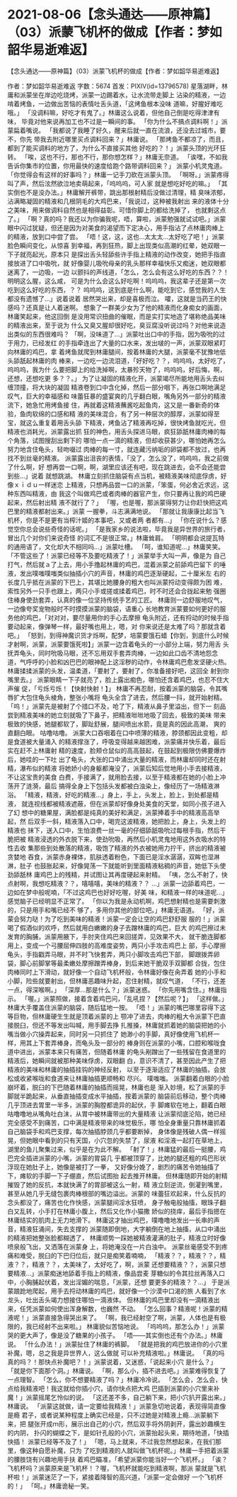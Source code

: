 # 2021-08-06【念头通达——原神篇】（03）派蒙飞机杯的做成【作者：梦如韶华易逝难返】



【念头通达——原神篇】（03）派蒙飞机杯的做成【作者：梦如韶华易逝难返】



作者：梦如韶华易逝难返 字数：5674 首发：PIXIV(id=13796578)
星落湖畔，林庸和派蒙坐在岸边吃烧烤，派蒙一边踢着水，让水流带走脚上 沾染的精液，一边啃着烤鱼，一边做出苦恼的表情吐舌头道，「这烤鱼根本没味 道嘛，好腥好难吃哦。」
「没调料嘛，好吃才有鬼了。」林庸这么说着，但他自己倒是吃得津津有味， 毕竟对他来说再加工也不过是一瞬间的事。
「你为什么不搞点调料啊！」派蒙扁着嘴说。
「我都说了我睡了好久，醒来后就一直在流浪，还没去过城市，要不，你先 带我去附近哪里买点调料回来？」林庸说。
「那烤鱼不都凉了，而且，都到了能买调料的地方了，为什么不直接买其他 好吃的？！」派蒙头顶的光环狂转。
「唉，这也不行，那也不行，那你想怎样？」林庸无奈道。
「诶嘿，不如我告诉你集市的位置，你用最快的速度给跑个路带调料回来？」 派蒙小机灵鬼道。
「你觉得会有这样的好事吗？」林庸一记手刀砍在派蒙头顶。
「啊呀。」派蒙疼得叫了声，然后泫然欲泣地卖萌起来，「呜呜呜，可人家 就是想吃好吃的嘛。」
「其实倒也不是没办法。」林庸解开裤带，跳出那根射精后没做过清理，精 臭味浓郁，沾满略凝固的精液和几根阴毛的大鸡巴来，「我说过，这种被我射出 来的液体十分之美味，用来做调料自然也是相得益彰。可惜你脚上的都给洗掉了， 也就剩这点了。」
「啊？真的吗？我还以为你骗我呢，唔，算啦，派蒙勉强就试试吧。」派蒙 眼中闪过犹疑，但还是因为对美食的渴望而下定决心，用手指沾了点林庸肉棒上 的精液，放到口中尝了尝。
「唔！这，这，这也…太太太…太好吃了吧！」派蒙脸色瞬间变化，从惊喜 到幸福，再到狂热，脚上出现类似高潮的红晕，她双眼一下子就亮起光，原本只 是探出舌头轻舔些许手指上精液的动作改变，她把手指直接放进了口中吸吮，就 好像婴儿吸吮母亲的乳头那样幸福快乐又痴迷，她双眼都迷离了，一边吸，一边 以颤抖的声线道，「怎么，怎么会有这么好吃的东西？？！明明这么腥，这么咸， 可是为什么会这么好吃啊！呜呜呜，我这辈子还是第一次吃到这么好吃的东西，？？ 呜呜呜，这到底是什么啊，能吃到它，感觉我的人生都没有遗憾了…」说着说着 居然哭出来，却是喜极而泣。
嚯，这就是当药王的快感吗？还真是让人着迷啊。
想象了一群美少女为了他的精液而化身痴女的画面，林庸笑起来，他这回倒 是没用常识扭曲的催眠，而是实打实地造了堪称绝品美味的精液出来，至于说为 什么又臭又腥却很好吃，臭豆腐没听说过吗？对他来说造出类似的东西很难吗？
「啊，没味道了…」派蒙吐出口中的手指，因为吸吮的过于用力，已经发红 的手指牵连出了大量的口水来，发出啵的一声，派蒙双眼紧盯向林庸的鸡巴，拿 着烤鱼就爬到林庸腿间，按着林庸的大腿，派蒙毫不犹豫地低头舔舐起林庸的肉 棒来，一边吃一边流泪道，「好好吃？？，呜呜呜，太好吃了，呜呜呜，我为什 么要把脚上的给洗掉啊，太暴殄天物了，呜呜呜，好后悔，啊，还想，还想吃更 多？？。」
为了让凝固的精液化开，派蒙竭尽所能地用舌头去纠缠顶撞，将大块的凝固 精液卷到口中含化掉，然后一部分咽下，再张口啊地满足叹气，巨大的幸福感和 味蕾狂暴的盛宴爽的几乎翻白眼，嘴角另外一部分的精液流下，她急忙用烤鱼接 住，再就着这精液蘸酱吃起鱼肉，这又是一番新奇的体验，鱼肉软绵的口感和精 液的美味混合，有了另一种层次的醇厚，派蒙如得至宝，就这么重复着用舌头舔 下精液，烤鱼沾了精液再吃掉，很快烤鱼就吃光，但精液也消耗光，派蒙露出抓 狂的神色，用舌头探进马眼，疯狂舔舐林庸肉棒的每个角落，试图搜刮出剩下的 哪怕一点一滴的精液，但却收获甚少，哪怕她再怎么努力地含住龟头，轻吻啜过 肉棒的每一寸，就连藏污纳垢的卵袋都不放过，也再找不到丝毫的精液。
派蒙露出沮丧的表情，「没了，怎么没了，呜呜呜，我之前做了什么啊，好 想再尝一口啊，啊，湖里应该还有吧，现在跳进去，会不会还能尝到些…」说着 就想跳湖。
林庸立刻抓住脑袋有点当机，被精液美味彻底俘虏，好像ｘｉｄｕ一样迷恋 上精液，只想再品尝一口的派蒙，「笨蛋，何必舍近求远，这种东西叫精液，由 我这个叫做鸡巴或者肉棒的器官产生，你只要再让我的鸡巴硬起来，然后射出精 液不就行了？」
「喔，也是喔，那派蒙得努力让你赶快把这鸡巴里的精液都射出来。」派蒙 一握拳，斗志满满地说。
「那就让我康康比起当飞机杯，你是不是更有当榨汁姬的本事吧，又或者两 者都有…」
「你在说什么？感觉空你总会说些奇怪的话呢。」
「是我家乡的说法啦，毕竟我是异世界的旅行者，冒出几个对你们来说奇怪 的词汇不是很正常。」林庸耸肩。
「明明都会说提瓦特的通用语了，文化却大不相同吗…」派蒙吐槽。
「呵，谁知道呢…」林庸笑笑。
「不管这些了！派蒙已经等不及要吃精液了！」派蒙举手大叫一声，像是为 自己打气，然后就ａ了上去，用小手撸起林庸的鸡巴，混着派蒙之前舔鸡巴留下 的唾液，发出噗嗤噗嗤类似抽插小穴的声音，林庸的鸡巴逐渐硬起，二十厘米左 右的长度几乎抵在派蒙的下巴上，其堪比她腰身的粗大也叫派蒙捋动变得颇为困 难，索性另外一只手也跟上，两只小手或搓或揉着鸡巴，时不时还会合拢起来勉 强圈住棒身使劲套弄，认真的像一位坚持传统手艺的工匠。
林庸则一边舒服地叹气，一边像夸奖宠物般时不时摸摸派蒙的脑袋，语重心 长地教育派蒙要如何更好的服务他的鸡巴，「对对对，要尽量用你的手心去摩擦 龟头附近，还有捋动的时候手指要动起来，像弹琴一样，最好嘴也用上，嗯，对 你来说还是太难了吗？那就含着吧。」
「怒到，到得神魔识货才烁啊，配梦，培蒙要饿石蜡【你到，到底什么时候 才射啊，派蒙，派蒙要饿死啦】」派蒙一边含着龟头的一小部分上端，努力用舌 头抚弄龟头，同时吮吸马眼，还不忘用双手套弄肉棒，一边如此口齿不清地怨念 道，气呼呼的小脸和凶巴巴的眼神配上这淫秽的动作，令林庸鸡巴愈发坚硬火热。
林庸揉揉派蒙的头发，温柔道，「要射了，要射了，你准备接好吧，这回全 射到你嘴里去。」
派蒙眼睛一下子就亮了，脸上露出痴色，哪怕还含着鸡巴，也忍不住大声催 促，「亏烁亏烁！【快射快射！】」
林庸不再忍耐，按着派蒙的脑袋，令其嘴唇扩大包住龟头棱角，整张小嘴将 龟头全含了进去，然后腰一抖，就开始射精。
「呜！」派蒙先是被射了个措口不及，呛了下，精液从鼻子里溢出，但下一 刻品尝到精液美味的她立刻就吸了下鼻子，把精液咝咝地吸了回去，极致的美味 带来极致的快感，她腿都软了，脚趾舒展，腿间喷出水箭，竟是真的因此高潮， 爽的直翻白眼。
咕噜咕噜。
派蒙大口吞咽着在口中喷薄的精液，脖颈都因此变粗，却是食道被大量涌入 的精液撑涨了，呼吸变得越来越困难，派蒙痛并快乐着，最后实在赶不上林庸射 精的速度，脸颊仓鼠似的高高鼓起，在鼓起到极限仿佛要爆炸后，她哇的一下吐 出了龟头，大张的口中涌出大量的精液，而林庸却同时还在射精，瀑布似的精液 将她娇小的身躯都淹没了，派蒙后知后觉地用小手去接精液，不让这宝贵的美食 白费，手接满了，就用脸去接，以至于精液都在她的小脸上冲荡开了涟漪，最后 搞得全身上下包括头发都被白浊染上，像经历了一场精液淋浴。
「精液，精液，好吃的精液…」身上，手上，头发上，脸上，到处都是精液， 就连视线都被精液遮蔽，但在派蒙却好像身处美食的天堂，如同小孩子进入了幻 想中的糖果屋，满脸都是纯真的美好和满足，派蒙捧着手中的精液高高举起，然 后双手一斜，精液落入口中，喝完这波精液，她把脸上，身上，头发上的精液也 抹下，送入口中，生怕浪费一丝一毫的仔细舔舐吸吮过每根手指，然后干脆把被 精液浸透的外衣脱下来，使劲吮吸，再然后小机灵鬼地用这外衣吸水的特性去收 集那些到处散落的精液，吸饱了精液的外衣被她用力拧干，挤出的精液被贪婪地 吞食，派蒙赤身裸体，肌肤透着粉色，下面已是淫水潺潺，双眸也湿淋淋，肚子 也鼓胀起来，好像晃荡一下就能听到里面精液粘稠的声音，她低下头使劲舔舐林 庸鸡巴上的残精，并试图让其再度硬起来射精。
「咦，怎么不射了，快点射啊，我想吃精液？？，嘻嘻嘻，美味的精液？？ …」派蒙一边舔着鸡巴，一边如在梦中般呢喃，「不过这鸡巴也好好吃喔，好美 味，和精液一样的味道呢…」感觉脑子已经明显不正常了。
「你以为我是永动机啊，鸡巴想射精也是需要刺激的，只是用手和嘴已经不 够了，多用你其他的部位吧。」林庸无语道。
「好，派蒙会努力哒！为了吃到美味的精液！派蒙一定会让空的鸡巴舒舒服 服的！」派蒙喝了假酒似的欢呼，然后就用白嫩嫩的身子去蹭林庸的鸡巴，巨大 的鸡巴擦过未发育的胸脯，派蒙用腋下，手肘夹住鸡巴来回搓弄，见效果不大， 就干脆连脚都用上，变成一个弓腰屈伸四肢的高难度姿势，两只小手攻击鸡巴上 部，手心摩擦龟头，手指戳弄马眼，并不时飞快套弄，两只小脚攻击鸡巴下部， 脚跟拨弄卵袋，脚心前脚掌等最柔嫩处摩擦蹭弄棒身，到后来她干脆双手双脚都 合拢，包住肉棒同时上下滑动，就好像一个自动飞机杯般，令林庸好像在肏弄着 她的小手和小脚，险些就要射出，但林庸恶趣味升起，忍住射精，就叹气道， 「不行，还差一点，得深喉啊。」
「深厚…那是什么？」派蒙迷惑。
「你先用嘴含住。」林庸指示。
「喔。」派蒙照做，接着含着鸡巴问，「乱吼捏？【然后呢？】」
「这样做。」林庸大手覆盖住派蒙的脑袋，随后猛地一按。
「唔！」派蒙的嘴巴哪里容得下这等巨物，但林庸硬生生就是顶着派蒙的上 颚冲了进去，肉棒的粗大令派蒙下巴直接脱臼，但还不等发出叫喊，用手脚去挣 扎推搡，林庸就抓着她的脑袋把她的小嘴当做小穴操弄起来，同时另一只抓住了 她渺小的手脚，真好像使用飞机杯一样，用其上下套弄棒身，而龟头及一部分的 棒身则在派蒙的小嘴，口腔和喉咙食道中进出，派蒙本来只有痛苦，但随着林庸 的龟头剐蹭出了一些残留在食道里的精液后，她瞬间就被那种美味俘虏，双眼翻 白，意识不清了，甚至因此产生了把精液的美味和林庸的抽插挂钩的神经反射， 以至于逐渐适应了林庸的抽插，会放松或收紧喉咙和食道来让林庸抽插更顺畅和 尽兴。
噗嗤嗤。
派蒙翻着白眼的小脸崩坏着，脱臼的下巴随着林庸的抽插而摇晃，林庸也是 渐入妙境，松了派蒙的手脚就半跪起来，从垂直抽插变成水平抽插，按着派蒙的 脑袋前后移动，整个肉棒几乎顶进去胃里一半多，派蒙的胸膛都诡异的起伏，手 脚瘫软在地上，翻着白眼咕噜噜地从嘴角吐白沫，从胃中被林庸带出的大量精液 让派蒙彻底沦陷，她已经完全感受不到痛苦，口中满是精液带来的味觉极乐，哪 怕全身重量只靠林庸抓着自己脑袋手和鸡巴支撑，每次抽插脖颈几乎都要断掉， 身体像是残破人偶一样摇晃，但她眼中看到的只有天国，小穴忽的失禁了，尿液 和淫液一起打在草地上，湖里的鱼儿聚集过来，似乎是在为此不解。
「射了！」林庸猛的最后一挺腰，鸡巴完全插进派蒙的小嘴，派蒙的胃袋几 乎都被顶穿了，比她的腿还粗的鸡巴形状浮现在她肚子上，她像是被打了一拳， 又好像分娩了，剧烈的痛苦令她抽搐了下，瘫软的手脚一下子绷直，然后试图抬 起去推开林庸。
但林庸随即开始的射精摧毁了她的反抗，本就快满了的胃部被这么一射，精 液立刻逆流，倒灌到嘴里，甚至从她几乎无缝包裹肉棒根部的嘴边溢出。派蒙的 味蕾狂欢起来，什么反抗的念头都没了，痛苦也化作快感，派蒙腿间淫水狂喷， 身子触电般抽搐，眼珠子翻白又乱转，小手打在林庸小腹上，然后又化作小猫撒 娇似的挠痒，最后手指摁在林庸结实的肌肉上无力地滑下。
林庸这才抽出鸡巴，噗噜噜地发出一长串的声音，精液狂涌间，失去支撑的 派蒙随即倒地，大字躺倒在地上抽搐，从口中涌出的精液把她整张脸都糊透了， 林庸顺势一踩她被精液灌满的肚子，精液立时好像喷泉般飞出，又洒落在派蒙身 上，将她淹没在一片白浊中。
派蒙丝毫感受不到疼痛和难受，脱臼的下巴归位后，就只是痴笑着喃喃， 「精液？？，精液？？，精液？？，精液？？，太美味了，太好吃了，啊，派蒙 还想要精液？？，派蒙只想要精液…」派蒙痴迷地舔着手指上的精液，像品尝麦 芽糖似的令其拉丝再落入口中，小胸脯起伏着，发出淫媚的喘息，「派蒙，还想 要更多的精液？？…」
于是派蒙踉跄地爬起，用手去捋动林庸的鸡巴，就好像一个沙漠中口渴的旅 人看到了水龙头，吐出舌头竭力想接住哪怕一滴液体。
但林庸的鸡巴里却没有一滴精液出来，任凭派蒙如何使出浑身解数，也巍然 不动。
「怎么回事？精液呢！派蒙的精液呢！」派蒙直接急得哭出来了。
「啊，我已经射空了啊，派蒙，人体也是有极限的，我已经射不出来啦。」 林庸貌似苦恼地说。
「呜呜呜，那怎么办！」派蒙哭的更大声了，像是没了糖果的小孩子。
「唔——其实倒也还有个办法。」林庸说。
「什么办法！」派蒙扯住了林庸的裤脚。
「就是把我的鸡巴放进你的小穴里补魔，嗯，总之我是异世界人，这么做就 可以补充精液啦。」林庸说。
「真的吗真的吗？！那快点补魔吧？！」派蒙说着，又迷惑，「说起来小穴 是什么？」
「就是你下面那个洞。」林庸说。
「啊，那么小，插不进去吧。」派蒙难得恢复了一点理智。
「怎么，你不想要精液了吗？」林庸冷冷说。
「怎么会，怎么会，快点给我精液吧！我这就给你插小穴，请你快点把大鸡 巴插到派蒙的小穴里来补魔！」派蒙摇尾乞怜似的说。
「这还差不多，自己躺下来，把小穴扒开露出来。」林庸说。
「派蒙这就做，请一定要给我精液！」派蒙急切地说着，表现得简直像是瘾 君子，或者说某种程度上确实已经是，只不过她是对精液上瘾…派蒙躺下来，把 腿张开成ｍ形，展示出自己的小穴，然后双手将外阴剥开，露出妙趣横生的内阴， 扑闪的蝴蝶之下，是如针孔般的小穴，派蒙抬起头来，期待地道，「快插快插！ 派蒙已经等不及了！」
「嗯，马上就来，不过我忽然想起来，在我们那里，像这种自愿补魔，只为 了吃到精液的人就叫做飞机杯呢。」林庸一手把着派蒙的腰肢饶有兴趣地用手扶 着鸡巴瞄准，「希望派蒙你能当好一个飞机杯。」
「诶？飞机杯吗？派蒙原来是飞机杯！？喔，飞机杯就能吃到精液啊，那派 蒙就是飞机杯啦！」派蒙迷茫了一下，紧接着降智的高兴道，「派蒙一定会做好 一个飞机杯的！」
「呵。」林庸诡秘一笑。


